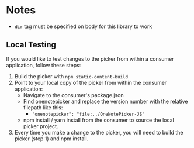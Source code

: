 # Notes
* `dir` tag must be specified on body for this library to work

## Local Testing
If you would like to test changes to the picker from within a consumer application, follow these steps:

1. Build the picker with `npm static-content-build`
2. Point to your local copy of the picker from within the consumer application:
    * Navigate to the consumer's package.json
    * Find onenotepicker and replace the version number with the relative filepath like this: 
        * `"onenotepicker": "file:../OneNotePicker-JS"`
    * npm install / yarn install from the consumer to source the local picker project.
3. Every time you make a change to the picker, you will need to build the picker (step 1) and npm install.
